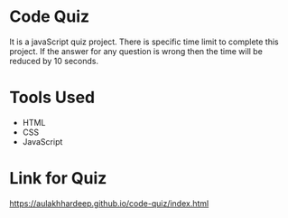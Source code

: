 # Code Quiz
It is a javaScript quiz project. There is specific time limit to complete this project. If the answer for any question is wrong then the time will be reduced by 10 seconds.

# Tools Used
* HTML
* CSS
* JavaScript

# Link for Quiz
https://aulakhhardeep.github.io/code-quiz/index.html
